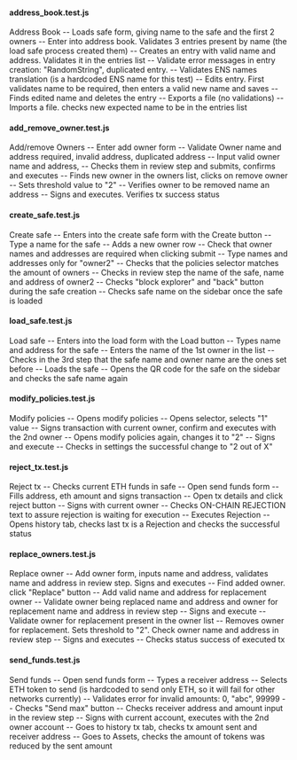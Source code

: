 #### address_book.test.js

Address Book
-- Loads safe form, giving name to the safe and the first 2 owners
-- Enter into address book. Validates 3 entries present by name (the load safe process created them)
-- Creates an entry with valid name and address. Validates it in the entries list
-- Validate error messages in entry creation: "RandomString", duplicated entry.
-- Validates ENS names translation (is a hardcoded ENS name for this test)
-- Edits entry. First validates name to be required, then enters a valid new name and saves
-- Finds edited name and deletes the entry
-- Exports a file (no validations)
-- Imports a file. checks new expected name to be in the entries list

#### add_remove_owner.test.js

Add/remove Owners
-- Enter add owner form
-- Validate Owner name and address required, invalid address, duplicated address
-- Input valid owner name and address,
-- Checks them in review step and submits, confirms and executes
-- Finds new owner in the owners list, clicks on remove owner
-- Sets threshold value to "2"
-- Verifies owner to be removed name an address
-- Signs and executes. Verifies tx success status

#### create_safe.test.js

Create safe
-- Enters into the create safe form with the Create button
-- Type a name for the safe
-- Adds a new owner row
-- Check that owner names and addresses are required when clicking submit
-- Type names and addresses only for "owner2"
-- Checks that the policies selector matches the amount of owners
-- Checks in review step the name of the safe, name and address of owner2
-- Checks "block explorer" and "back" button during the safe creation
-- Checks safe name on the sidebar once the safe is loaded

#### load_safe.test.js

Load safe
-- Enters into the load form with the Load button
-- Types name and address for the safe
-- Enters the name of the 1st owner in the list
-- Checks in the 3rd step that the safe name and owner name are the ones set before
-- Loads the safe
-- Opens the QR code for the safe on the sidebar and checks the safe name again

#### modify_policies.test.js

Modify policies
-- Opens modify policies
-- Opens selector, selects "1" value
-- Signs transaction with current owner, confirm and executes with the 2nd owner
-- Opens modify policies again, changes it to "2"
-- Signs and execute
-- Checks in settings the successful change to "2 out of X"

#### reject_tx.test.js

Reject tx
-- Checks current ETH funds in safe
-- Open send funds form
-- Fills address, eth amount and signs transaction
-- Open tx details and click reject button
-- Signs with current owner
-- Checks ON-CHAIN REJECTION text to assure rejection is waiting for execution
-- Executes Rejection
-- Opens history tab, checks last tx is a Rejection and checks the successful status

#### replace_owners.test.js

Replace owner
-- Add owner form, inputs name and address, validates name and address in review step. Signs and executes
-- Find added owner. click "Replace" button
-- Add valid name and address for replacement owner
-- Validate owner being replaced name and address and owner for replacement name and address in review step
-- Signs and execute
-- Validate owner for replacement present in the owner list
-- Removes owner for replacement. Sets threshold to "2". Check owner name and address in review step
-- Signs and executes
-- Checks status success of executed tx

#### send_funds.test.js

Send funds
-- Open send funds form
-- Types a receiver address
-- Selects ETH token to send (is hardcoded to send only ETH, so it will fail for other networks currently)
-- Validates error for invalid amounts: 0, "abc", 99999
-- Checks "Send max" button
-- Checks receiver address and amount input in the review step
-- Signs with current account, executes with the 2nd owner account
-- Goes to history tx tab, checks tx amount sent and receiver address
-- Goes to Assets, checks the amount of tokens was reduced by the sent amount

